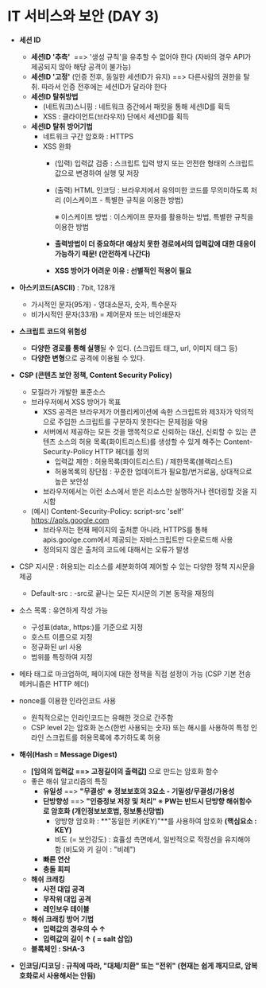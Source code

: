 # IT 서비스와 보안 (DAY 3)

- **세션 ID**
    - **세션ID '추측'**  ==> '생성 규칙'을 유추할 수 없어야 한다 (자바의 경우 API가 제공되지 않아 해당 공격이 불가능)
    - **세션ID '고정'** (인증 전후, 동일한 세션ID가 유지) ==> 다른사람의 권한을 탈취. 따라서 인증 전후에는 세션ID가 달라야 한다
    - **세션ID 탈취방법**
        - (네트워크)스니핑 : 네트워크 중간에서 패킷을 통해 세션ID를 획득
        - XSS : 클라이언트(브라우저) 단에서 세션ID를 획득
    - **세션ID 탈취 방어기법**
        - 네트워크 구간 암호화 : HTTPS
        - XSS 완화
            - (입력) 입력값 검증 : 스크립트 입력 방지 또는 안전한 형태의 스크립트 값으로 변경하여 실행 및 저장
            - (출력) HTML 인코딩 : 브라우저에서 유의미한 코드를 무의미하도록 처리 (이스케이프 - 특별한 규칙을 이용한 방법)

                ※ 이스케이프 방법 : 이스케이프 문자를 활용하는 방법, 특별한 규칙을 이용한 방법

            - **출력방법이 더 중요하다! 예상치 못한 경로에서의 입력값에 대한 대응이 가능하기 때문! (안전하게 나간다)**
            - **XSS 방어가 어려운 이유 : 선별적인 적용이 필요**
- **아스키코드(ASCII)** : 7bit, 128개
    - 가시적인 문자(95개) - 영대소문자, 숫자, 특수문자
    - 비가시적인 문자(33개) = 제어문자 또는 비인쇄문자
- **스크립트 코드의 위험성**
    - **다양한 경로를 통해 실행**될 수 있다. (스크립트 태그, url, 이미지 태그 등)
    - **다양한 변형**으로 공격에 이용될 수 있다.
- **CSP (콘텐츠 보안 정책, Content Security Policy)**
    - 모질라가 개발한 표준소스
    - 브라우저에서 XSS 방어가 목표
        - XSS 공격은 브라우저가 어플리케이션에 속한 스크립트와 제3자가 악의적으로 주입한 스크립트를 구분하지 못한다는 문제점을 악용
        - 서버에서 제공하는 모든 것을 맹목적으로 신뢰하는 대신, 신뢰할 수 있는 콘텐츠 소스의 허용 목록(화이트리스트)를 생성할 수 있게 해주는 Content-Security-Policy HTTP 헤더를 정의
            - 입력값 제한 : 허용목록(화이트리스트) / 제한목록(블랙리스트)
            - 허용목록의 장단점 : 꾸준한 업데이트가 필요함/번거로움, 상대적으로 높은 보안성
        - 브라우저에서는 이런 소스에서 받은 리소스만 실행하거나 렌더링할 것을 지시함
    - (예시) Content-Security-Policy: script-src 'self' https://apls.google.com
        - 브라우저는 현재 페이지의 출처뿐 아니라, HTTPS를 통해 apis.goolge.com에서 제공되는 자바스크립트만 다운로드해 사용
        - 정의되지 않은 출처의 코드에 대해서는 오류가 발생
- CSP 지시문 : 허용되는 리소스를 세분화하여 제어할 수 있는 다양한 정책 지시문을 제공
  
    - Default-src : -src로 끝나는 모든 지시문의 기본 동작을 재정의
- 소스 목록 : 유연하게 작성 가능
    - 구성표(data:, https:)를 기준으로 지정
    - 호스트 이름으로 지정
    - 정규화된 url 사용
    - 범위를 특정하여 지정
- 메타 태그로 마크업하여, 페이지에 대한 정책을 직접 설정이 가능 (CSP 기본 전송 메커니즘은 HTTP 헤더)
- nonce를 이용한 인라인코드 사용
    - 원칙적으로는 인라인코드는 유해한 것으로 간주함
    - CSP level 2는 암호화 논스(한번 사용되는 숫자) 또는 해시를 사용하여 특정 인라인 스크립트를 허용목록에 추가하도록 허용
- **해쉬(Hash = Message Digest)**
    - **[임의의 입력값 ==> 고정길이의 출력값]** 으로 만드는 암호화 함수
    - 좋은 해쉬 알고리즘의 특징
        - **유일성** ==> **"무결성' ※ 정보보호의 3요소 - 기밀성/무결성/가용성**
        - **단방향성** ==> **"인증정보 저장 및 처리"** ※ **PW는 반드시 단방향 해쉬함수로 암호화 (개인정보보호법, 정보통신망법)**
            - 양방향 암호화 : **"동일한 키(KEY)"**를 사용하여 암호화 **(핵심요소 : KEY)**
            - 비도 (= 보안강도) : 효휼성 측면에서, 일반적으로 적정선을 유지해야 함 (비도와 키 길이 : "비례")
        - **빠른 연산**
        - **충돌 회피**
    - **해쉬 크래킹**
        - **사전 대입 공격**
        - **무작위 대입 공격**
        - **레인보우 테이블**
    - **해쉬 크래킹 방어 기법**
        - **입력값의 경우의 수 ↑**
        - **입력값의 길이 ↑ ( = salt 삽입)**
    - **블록체인 : SHA-3**
- **인코딩/디코딩 : 규칙에 따라, "대체/치환" 또는 "전위" (현재는 쉽게 깨지므로, 암복호화로서 사용해서는 안됨)**